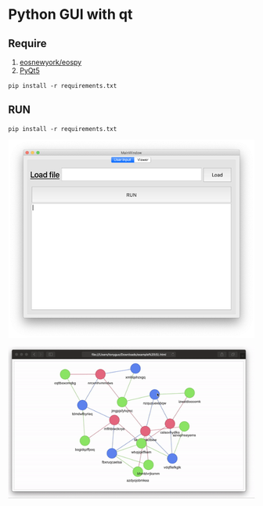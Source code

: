 # Python GUI with qt

## Require
1. [eosnewyork/eospy](https://github.com/eosnewyork/eospy.git)
2. [PyQt5](https://pypi.org/project/PyQt5/)

```sheel=
pip install -r requirements.txt
```

## RUN

```sheel=
pip install -r requirements.txt
```


![image](../images/ui1.png)

<img src=../images/demo_node.gif/>

